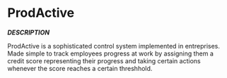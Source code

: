 # ProdActive
**_DESCRIPTION_**



ProdActive is a sophisticated control system implemented in entreprises. Made simple to track employees progress at work by assigning them a credit score representing their progress and taking certain actions whenever the score reaches a certain threshhold.


